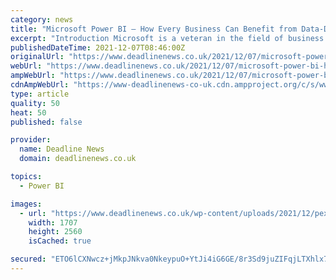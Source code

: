 ```yaml
---
category: news
title: "Microsoft Power BI – How Every Business Can Benefit from Data-Driven Decision Making"
excerpt: "Introduction Microsoft is a veteran in the field of business products, and everyone knows why – Excel. This tool has been a staple of decision making in businesses of all kinds and is an integral part of the Microsoft Office suite,"
publishedDateTime: 2021-12-07T08:46:00Z
originalUrl: "https://www.deadlinenews.co.uk/2021/12/07/microsoft-power-bi-how-every-business-can-benefit-from-data-driven-decision-making/"
webUrl: "https://www.deadlinenews.co.uk/2021/12/07/microsoft-power-bi-how-every-business-can-benefit-from-data-driven-decision-making/"
ampWebUrl: "https://www.deadlinenews.co.uk/2021/12/07/microsoft-power-bi-how-every-business-can-benefit-from-data-driven-decision-making/amp/"
cdnAmpWebUrl: "https://www-deadlinenews-co-uk.cdn.ampproject.org/c/s/www.deadlinenews.co.uk/2021/12/07/microsoft-power-bi-how-every-business-can-benefit-from-data-driven-decision-making/amp/"
type: article
quality: 50
heat: 50
published: false

provider:
  name: Deadline News
  domain: deadlinenews.co.uk

topics:
  - Power BI

images:
  - url: "https://www.deadlinenews.co.uk/wp-content/uploads/2021/12/pexels-nothing-ahead-4567339-scaled.jpg"
    width: 1707
    height: 2560
    isCached: true

secured: "ETO6lCXNwcz+jMkpJNkva0NkeypuO+YtJi4iG6GE/8r3Sd9juZIFqjLTXhlx7EdPDhxn8KIqU64rDyq58IzO5aY38ZKIydK4+omkFqfsWYotngFln+WPn7FWPpksgILlXETAS6lalKPruXdxWVihKlOCQ9KDtPmq3/Gqr1EUIqgwgnEYzs6aJfsnn23fOcq+4SPqOPmO4zvg63sUhfif72Y5gBehUknO05J5cAeMSP5ZGEOa+zGI1Ov7ZKbHXjePbUmKQYRbH66euGH30lgUKfEOg0/a4soKJtms9umiWut+X855H2rbs+mWXf91yDExNvQjSJrpPniLSBE+HFp7UEZ+aL1S/8PwfLHmXYfvvMg=;ux+rrvs5r8hSHNpdZHm8Qw=="
---
```


